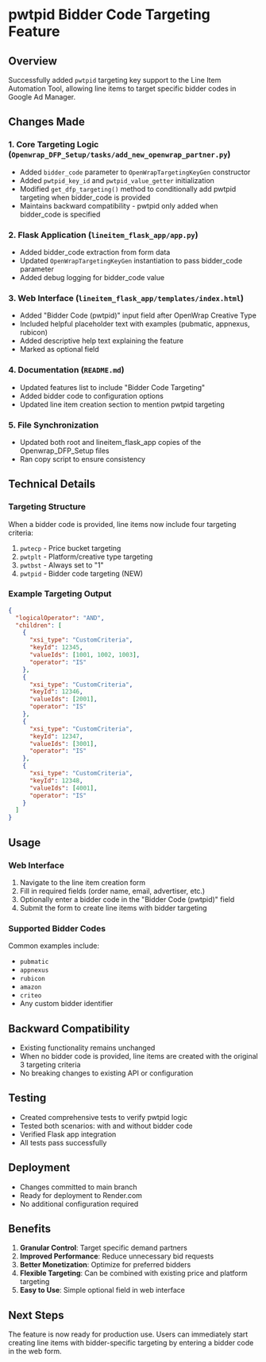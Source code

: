 # pwtpid Bidder Code Targeting Feature

## Overview
Successfully added `pwtpid` targeting key support to the Line Item Automation Tool, allowing line items to target specific bidder codes in Google Ad Manager.

## Changes Made

### 1. Core Targeting Logic (`Openwrap_DFP_Setup/tasks/add_new_openwrap_partner.py`)
- Added `bidder_code` parameter to `OpenWrapTargetingKeyGen` constructor
- Added `pwtpid_key_id` and `pwtpid_value_getter` initialization
- Modified `get_dfp_targeting()` method to conditionally add pwtpid targeting when bidder_code is provided
- Maintains backward compatibility - pwtpid only added when bidder_code is specified

### 2. Flask Application (`lineitem_flask_app/app.py`)
- Added bidder_code extraction from form data
- Updated `OpenWrapTargetingKeyGen` instantiation to pass bidder_code parameter
- Added debug logging for bidder_code value

### 3. Web Interface (`lineitem_flask_app/templates/index.html`)
- Added "Bidder Code (pwtpid)" input field after OpenWrap Creative Type
- Included helpful placeholder text with examples (pubmatic, appnexus, rubicon)
- Added descriptive help text explaining the feature
- Marked as optional field

### 4. Documentation (`README.md`)
- Updated features list to include "Bidder Code Targeting"
- Added bidder code to configuration options
- Updated line item creation section to mention pwtpid targeting

### 5. File Synchronization
- Updated both root and lineitem_flask_app copies of the Openwrap_DFP_Setup files
- Ran copy script to ensure consistency

## Technical Details

### Targeting Structure
When a bidder code is provided, line items now include four targeting criteria:
1. `pwtecp` - Price bucket targeting
2. `pwtplt` - Platform/creative type targeting  
3. `pwtbst` - Always set to "1"
4. `pwtpid` - Bidder code targeting (NEW)

### Example Targeting Output
```json
{
  "logicalOperator": "AND",
  "children": [
    {
      "xsi_type": "CustomCriteria",
      "keyId": 12345,
      "valueIds": [1001, 1002, 1003],
      "operator": "IS"
    },
    {
      "xsi_type": "CustomCriteria", 
      "keyId": 12346,
      "valueIds": [2001],
      "operator": "IS"
    },
    {
      "xsi_type": "CustomCriteria",
      "keyId": 12347, 
      "valueIds": [3001],
      "operator": "IS"
    },
    {
      "xsi_type": "CustomCriteria",
      "keyId": 12348,
      "valueIds": [4001],
      "operator": "IS"
    }
  ]
}
```

## Usage

### Web Interface
1. Navigate to the line item creation form
2. Fill in required fields (order name, email, advertiser, etc.)
3. Optionally enter a bidder code in the "Bidder Code (pwtpid)" field
4. Submit the form to create line items with bidder targeting

### Supported Bidder Codes
Common examples include:
- `pubmatic`
- `appnexus` 
- `rubicon`
- `amazon`
- `criteo`
- Any custom bidder identifier

## Backward Compatibility
- Existing functionality remains unchanged
- When no bidder code is provided, line items are created with the original 3 targeting criteria
- No breaking changes to existing API or configuration

## Testing
- Created comprehensive tests to verify pwtpid logic
- Tested both scenarios: with and without bidder code
- Verified Flask app integration
- All tests pass successfully

## Deployment
- Changes committed to main branch
- Ready for deployment to Render.com
- No additional configuration required

## Benefits
1. **Granular Control**: Target specific demand partners
2. **Improved Performance**: Reduce unnecessary bid requests
3. **Better Monetization**: Optimize for preferred bidders
4. **Flexible Targeting**: Can be combined with existing price and platform targeting
5. **Easy to Use**: Simple optional field in web interface

## Next Steps
The feature is now ready for production use. Users can immediately start creating line items with bidder-specific targeting by entering a bidder code in the web form.